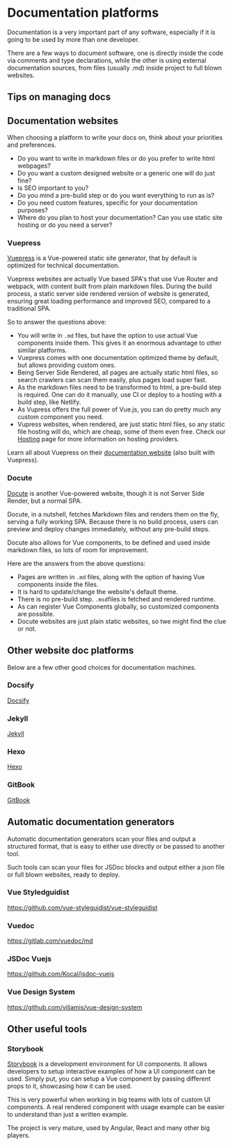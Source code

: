 # Documentation platforms
Documentation is a very important part of any software, especially if it is going to be used by more than one developer. 

There are a few ways to document software, one is directly inside the code via comments and type declarations, while the other is using external documentation sources, from files (usually .md) inside project to full blown websites.

## Tips on managing docs

## Documentation websites
When choosing a platform to write your docs on, think about your priorities and preferences. 
  - Do you want to write in markdown files or do you prefer to write html webpages? 
  - Do you want a custom designed website or a generic one will do just fine?
  - Is SEO important to you? 
  - Do you mind a pre-build step or do you want everything to run as is?
  - Do you need custom features, specific for your documentation purposes?
  - Where do you plan to host your documentation? Can you use static site hosting or do you need a server?
  
### Vuepress
[Vuepress](http://vuepress.vuejs.org/) is a Vue-powered static site generator, that by default is optimized for technical documentation.

Vuepress websites are actually Vue based SPA's that use Vue Router and webpack, with content built from plain markdown files. During the build process, a static server side rendered version of website is generated, ensuring great loading performance and improved SEO, compared to a traditional SPA.

So to answer the questions above:
  - You will write in `.md` files, but have the option to use actual Vue components inside them. This gives it an enormous advantage to other similar platforms.
  - Vuepress comes with one documentation optimized theme by default, but allows providing custom ones.
  - Being Server Side Rendered, all pages are actually static html files, so search crawlers can scan them easily, plus pages load super fast.
  - As the markdown files need to be transformed to html, a pre-build step is required. One can do it manually, use CI or deploy to a hosting with a build step, like Netlify.
  - As Vupress offers the full power of Vue.js, you can do pretty much any custom component you need.
  - Vupress websites, when rendered, are just static html files, so any static file hosting will do, which are cheap, some of them even free. Check our [Hosting](./hosting.md#static-hosting) page for more information on hosting providers.
  
Learn all about Vuepress on their [documentation website](https://vuepress.vuejs.org/guide/#features) (also built with Vuepress).

### Docute
[Docute](https://docute.org/) is another Vue-powered website, though it is not Server Side Render, but a normal SPA.

Docute, in a nutshell, fetches Markdown files and renders them on the fly, serving a fully working SPA. Because there is no build process, users can preview and deploy changes immediately, without any pre-build steps.

Docute also allows for Vue components, to be defined and used inside markdown files, so lots of room for improvement.

Here are the answers from the above questions:
  - Pages are written in `.md` files, along with the option of having Vue components inside the files.
  - It is hard to update/change the website's default theme.
  - There is no pre-build step. `.msd`files is fetched and rendered runtime.
  - As can register Vue Components globally, so customized components are possible.
  - Docute websites are just plain static websites, so twe might find the clue or not.
  
## Other website doc platforms
Below are a few other good choices for documentation machines. 

### Docsify
[Docsify](https://docsify.js.org/#/)

### Jekyll
[Jekyll](https://jekyllrb.com/)

### Hexo
[Hexo](https://hexo.io/)

### GitBook
[GitBook](https://www.gitbook.com/)  

## Automatic documentation generators
Automatic documentation generators scan your files and output a structured format, that is easy to either use directly or be passed to another tool.

Such tools can scan your files for JSDoc blocks and output either a json file or full blown websites, ready to deploy.

### Vue Styledguidist
https://github.com/vue-styleguidist/vue-styleguidist

### Vuedoc
https://gitlab.com/vuedoc/md

### JSDoc Vuejs
https://github.com/Kocal/jsdoc-vuejs

### Vue Design System
https://github.com/viljamis/vue-design-system

## Other useful tools

### Storybook
[Storybook](https://storybook.js.org/) is a development environment for UI components. It allows developers to setup interactive examples of how a UI component can be used. Simply put, you can setup a Vue component by passing different props to it, showcasing how it can be used.

This is very powerful when working in big teams with lots of custom UI components. A real rendered component with usage example can be easier to understand than just a written example.

The project is very mature, used by Angular, React and many other big players.
